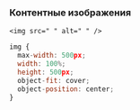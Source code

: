 <!-- # Адаптив img

### Фоновые изображения
### Обязательные свойства:  `min-heigth` `max-width` `width: 100%`

 `background-repeat: no-repeat` фоновое изображение не повторяется, остаётся только одно внутри элемента.
 `background-position: -130px -80px;` перемещать  картинку в блоке котором она находится

`background-size: cover;` `background-size: contain;`

![](https://doka.guide/css/background-size/images/contain-and-cover-1200w.webp)

 `background-position: center;` - центрирует изображение (используют чаще всего)

 `background-clip` определяет, в каких областях будет находиться фоновая картинка и фоновый цвет блока.
  `background-attachment` определяет будет ли фон прокручиваться вместе со страницей или будет зафиксирован на одном месте. Часто используется для создания так называемого эффекта параллакса. -->


### Контентные изображения

`<img src=" " alt=" " />`
```javascript
img {
  max-width: 500px;
  width: 100%;
  height: 500px;
  object-fit: cover;
  object-position: center;
}
```